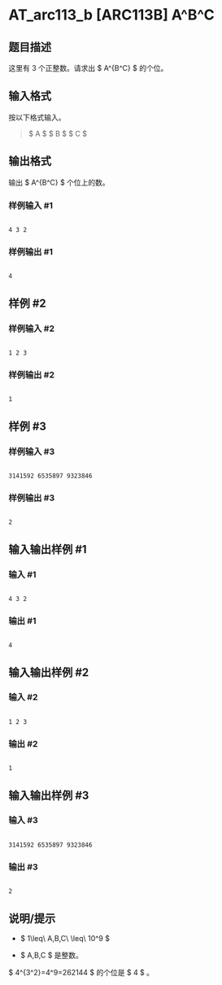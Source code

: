 # AT_arc113_b [ARC113B] A^B^C

## 题目描述

这里有 $3$ 个正整数。请求出 $ A^{B^C} $ 的个位。

## 输入格式

按以下格式输入。

> $ A $ $ B $ $ C $

## 输出格式

输出 $ A^{B^C} $ 个位上的数。

### 样例输入 #1

```
4 3 2
```

### 样例输出 #1

```
4
```

## 样例 #2

### 样例输入 #2

```
1 2 3
```

### 样例输出 #2

```
1
```

## 样例 #3

### 样例输入 #3

```
3141592 6535897 9323846
```

### 样例输出 #3

```
2
```

## 输入输出样例 #1

### 输入 #1

```
4 3 2
```

### 输出 #1

```
4
```

## 输入输出样例 #2

### 输入 #2

```
1 2 3
```

### 输出 #2

```
1
```

## 输入输出样例 #3

### 输入 #3

```
3141592 6535897 9323846
```

### 输出 #3

```
2
```

## 说明/提示

- $ 1\leq\ A,B,C\ \leq\ 10^9 $
- $ A,B,C $ 是整数。


$ 4^{3^2}=4^9=262144 $ 的个位是 $ 4 $ 。